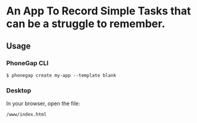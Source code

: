 # An App To Record Simple Tasks that can be a struggle to remember.

## Usage

### PhoneGap CLI

    $ phonegap create my-app --template blank

### Desktop

In your browser, open the file:

    /www/index.html

